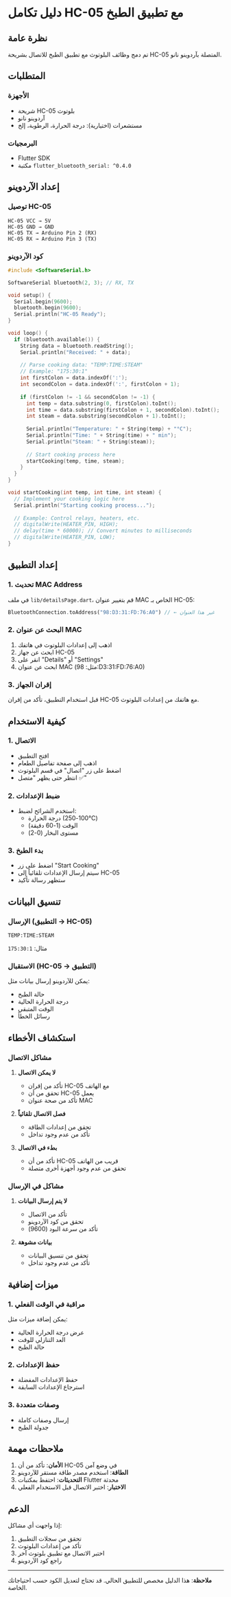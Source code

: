 # دليل تكامل HC-05 مع تطبيق الطبخ

## نظرة عامة
تم دمج وظائف البلوتوث مع تطبيق الطبخ للاتصال بشريحة HC-05 المتصلة بآردوينو نانو.

## المتطلبات

### الأجهزة
- شريحة HC-05 بلوتوث
- آردوينو نانو
- مستشعرات (اختيارية): درجة الحرارة، الرطوبة، إلخ

### البرمجيات
- Flutter SDK
- مكتبة `flutter_bluetooth_serial: ^0.4.0`

## إعداد الآردوينو

### توصيل HC-05
```
HC-05 VCC → 5V
HC-05 GND → GND
HC-05 TX → Arduino Pin 2 (RX)
HC-05 RX → Arduino Pin 3 (TX)
```

### كود الآردوينو
```cpp
#include <SoftwareSerial.h>

SoftwareSerial bluetooth(2, 3); // RX, TX

void setup() {
  Serial.begin(9600);
  bluetooth.begin(9600);
  Serial.println("HC-05 Ready");
}

void loop() {
  if (bluetooth.available()) {
    String data = bluetooth.readString();
    Serial.println("Received: " + data);
    
    // Parse cooking data: "TEMP:TIME:STEAM"
    // Example: "175:30:1"
    int firstColon = data.indexOf(':');
    int secondColon = data.indexOf(':', firstColon + 1);
    
    if (firstColon != -1 && secondColon != -1) {
      int temp = data.substring(0, firstColon).toInt();
      int time = data.substring(firstColon + 1, secondColon).toInt();
      int steam = data.substring(secondColon + 1).toInt();
      
      Serial.println("Temperature: " + String(temp) + "°C");
      Serial.println("Time: " + String(time) + " min");
      Serial.println("Steam: " + String(steam));
      
      // Start cooking process here
      startCooking(temp, time, steam);
    }
  }
}

void startCooking(int temp, int time, int steam) {
  // Implement your cooking logic here
  Serial.println("Starting cooking process...");
  
  // Example: Control relays, heaters, etc.
  // digitalWrite(HEATER_PIN, HIGH);
  // delay(time * 60000); // Convert minutes to milliseconds
  // digitalWrite(HEATER_PIN, LOW);
}
```

## إعداد التطبيق

### 1. تحديث MAC Address
في ملف `lib/detailsPage.dart`، قم بتغيير عنوان MAC الخاص بـ HC-05:

```dart
BluetoothConnection.toAddress("98:D3:31:FD:76:A0") // ← غير هذا العنوان
```

### 2. البحث عن عنوان MAC
1. اذهب إلى إعدادات البلوتوث في هاتفك
2. ابحث عن جهاز HC-05
3. انقر على "Details" أو "Settings"
4. ابحث عن عنوان MAC (مثل: 98:D3:31:FD:76:A0)

### 3. إقران الجهاز
قبل استخدام التطبيق، تأكد من إقران HC-05 مع هاتفك من إعدادات البلوتوث.

## كيفية الاستخدام

### 1. الاتصال
- افتح التطبيق
- اذهب إلى صفحة تفاصيل الطعام
- اضغط على زر "اتصال" في قسم البلوتوث
- انتظر حتى يظهر "متصل ✅"

### 2. ضبط الإعدادات
- استخدم الشرائح لضبط:
  - درجة الحرارة (100-250°C)
  - الوقت (1-60 دقيقة)
  - مستوى البخار (0-2)

### 3. بدء الطبخ
- اضغط على زر "Start Cooking"
- سيتم إرسال الإعدادات تلقائياً إلى HC-05
- ستظهر رسالة تأكيد

## تنسيق البيانات

### الإرسال (التطبيق → HC-05)
```
TEMP:TIME:STEAM
```
مثال: `175:30:1`

### الاستقبال (HC-05 → التطبيق)
يمكن للآردوينو إرسال بيانات مثل:
- حالة الطبخ
- درجة الحرارة الحالية
- الوقت المتبقي
- رسائل الخطأ

## استكشاف الأخطاء

### مشاكل الاتصال
1. **لا يمكن الاتصال**
   - تأكد من إقران HC-05 مع الهاتف
   - تحقق من أن HC-05 يعمل
   - تأكد من صحة عنوان MAC

2. **فصل الاتصال تلقائياً**
   - تحقق من إعدادات الطاقة
   - تأكد من عدم وجود تداخل

3. **بطء في الاتصال**
   - تأكد من أن HC-05 قريب من الهاتف
   - تحقق من عدم وجود أجهزة أخرى متصلة

### مشاكل في الإرسال
1. **لا يتم إرسال البيانات**
   - تأكد من الاتصال
   - تحقق من كود الآردوينو
   - تأكد من سرعة البود (9600)

2. **بيانات مشوهة**
   - تحقق من تنسيق البيانات
   - تأكد من عدم وجود تداخل

## ميزات إضافية

### 1. مراقبة في الوقت الفعلي
يمكن إضافة ميزات مثل:
- عرض درجة الحرارة الحالية
- العد التنازلي للوقت
- حالة الطبخ

### 2. حفظ الإعدادات
- حفظ الإعدادات المفضلة
- استرجاع الإعدادات السابقة

### 3. وصفات متعددة
- إرسال وصفات كاملة
- جدولة الطبخ

## ملاحظات مهمة

1. **الأمان**: تأكد من أن HC-05 في وضع آمن
2. **الطاقة**: استخدم مصدر طاقة مستقر للآردوينو
3. **التحديثات**: احتفظ بمكتبات Flutter محدثة
4. **الاختبار**: اختبر الاتصال قبل الاستخدام الفعلي

## الدعم

إذا واجهت أي مشاكل:
1. تحقق من سجلات التطبيق
2. تأكد من إعدادات البلوتوث
3. اختبر الاتصال مع تطبيق بلوتوث آخر
4. راجع كود الآردوينو

---

**ملاحظة**: هذا الدليل مخصص للتطبيق الحالي. قد تحتاج لتعديل الكود حسب احتياجاتك الخاصة.
